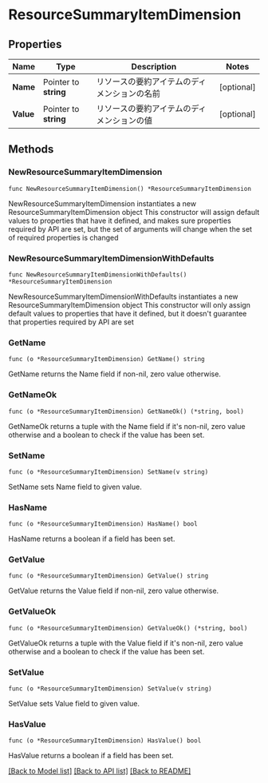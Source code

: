 # ResourceSummaryItemDimension

## Properties

Name | Type | Description | Notes
------------ | ------------- | ------------- | -------------
**Name** | Pointer to **string** | リソースの要約アイテムのディメンションの名前 | [optional] 
**Value** | Pointer to **string** | リソースの要約アイテムのディメンションの値 | [optional] 

## Methods

### NewResourceSummaryItemDimension

`func NewResourceSummaryItemDimension() *ResourceSummaryItemDimension`

NewResourceSummaryItemDimension instantiates a new ResourceSummaryItemDimension object
This constructor will assign default values to properties that have it defined,
and makes sure properties required by API are set, but the set of arguments
will change when the set of required properties is changed

### NewResourceSummaryItemDimensionWithDefaults

`func NewResourceSummaryItemDimensionWithDefaults() *ResourceSummaryItemDimension`

NewResourceSummaryItemDimensionWithDefaults instantiates a new ResourceSummaryItemDimension object
This constructor will only assign default values to properties that have it defined,
but it doesn't guarantee that properties required by API are set

### GetName

`func (o *ResourceSummaryItemDimension) GetName() string`

GetName returns the Name field if non-nil, zero value otherwise.

### GetNameOk

`func (o *ResourceSummaryItemDimension) GetNameOk() (*string, bool)`

GetNameOk returns a tuple with the Name field if it's non-nil, zero value otherwise
and a boolean to check if the value has been set.

### SetName

`func (o *ResourceSummaryItemDimension) SetName(v string)`

SetName sets Name field to given value.

### HasName

`func (o *ResourceSummaryItemDimension) HasName() bool`

HasName returns a boolean if a field has been set.

### GetValue

`func (o *ResourceSummaryItemDimension) GetValue() string`

GetValue returns the Value field if non-nil, zero value otherwise.

### GetValueOk

`func (o *ResourceSummaryItemDimension) GetValueOk() (*string, bool)`

GetValueOk returns a tuple with the Value field if it's non-nil, zero value otherwise
and a boolean to check if the value has been set.

### SetValue

`func (o *ResourceSummaryItemDimension) SetValue(v string)`

SetValue sets Value field to given value.

### HasValue

`func (o *ResourceSummaryItemDimension) HasValue() bool`

HasValue returns a boolean if a field has been set.


[[Back to Model list]](../README.md#documentation-for-models) [[Back to API list]](../README.md#documentation-for-api-endpoints) [[Back to README]](../README.md)


